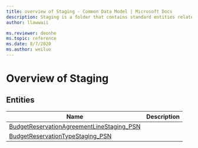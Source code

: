 ```yaml
---
title: overview of Staging - Common Data Model | Microsoft Docs
description: Staging is a folder that contains standard entities related to the Common Data Model.
author: llawwaii

ms.reviewer: deonhe
ms.topic: reference
ms.date: 8/7/2020
ms.author: weiluo
---
```


# Overview of Staging


## Entities

|Name|Description|
|---|---|
|[BudgetReservationAgreementLineStaging_PSN](BudgetReservationAgreementLineStaging_PSN.md)||
|[BudgetReservationTypeStaging_PSN](BudgetReservationTypeStaging_PSN.md)||
